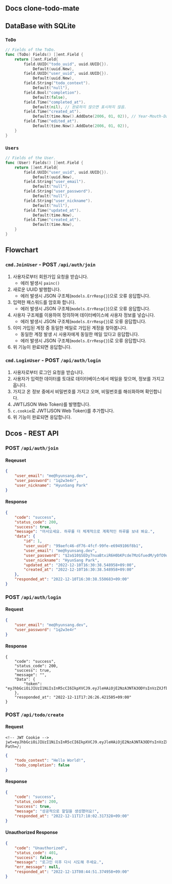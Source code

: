 ## Docs clone-todo-mate 

## DataBase with SQLite
### `ToDo`
```go
// Fields of the ToDo.
func (ToDo) Fields() []ent.Field {
	return []ent.Field{
		field.UUID("todo_uuid", uuid.UUID{}).
			Default(uuid.New),
		field.UUID("user_uuid", uuid.UUID{}).
			Default(uuid.New),
		field.String("todo_context").
			Default("null"),
		field.Bool("completion").
			Default(false),
		field.Time("completed_at").
			Default(nil), // 완료하지 않으면 표시하지 않음.
		field.Time("created_at").
			Default(time.Now().AddDate(2006, 01, 02)), // Year-Mouth-Day
		field.Time("edited_at").
			Default(time.Now().AddDate(2006, 01, 02)),
	}
}
```

### `Users`
```go
// Fields of the User.
func (User) Fields() []ent.Field {
	return []ent.Field{
		field.UUID("user_uuid", uuid.UUID{}).
			Default(uuid.New),
		field.String("user_email").
			Default("null"),
		field.String("user_password").
			Default("null"),
		field.String("user_nickname").
			Default("null"),
		field.Time("updated_at").
			Default(time.Now),
		field.Time("created_at").
			Default(time.Now),
	}
}
```

## Flowchart
### `cmd.JoinUser` - POST `/api/auth/join`
1. 사용자로부터 회원가입 요청을 받습니다.
   - 에러 발생시 `painc()`
2. 새로운 UUID 발행합니다.
   - 에러 발생시 JSON 구조체(`models.ErrResp{}`)으로 오류 응답합니다. 
3. 입력한 패스워드를 암호화 합니다.
   -  에러 발생시 JSON 구조체(`models.ErrResp{}`)으로 오류 응답합니다.
4. 사용자 구조체를 이용하여 정의하며 데이터베이스에 사용자 정보를 넣습니다.
   - 에러 발생시 JSON 구조체(`models.ErrResp{}`)로 오류 응답합니다.
5. 이미 가입된 계정 중 동일한 메일로 가입된 계정을 찾아봅니다.
   - 동일한 계정 발생 시 사용자에게 동일한 메일 있다고 응답합니다.
   - 에러 발생시  JSON 구조체(`models.ErrResp{}`)로 오류 응답합니다.
6. 위 기능이 완료되면 응답합니다.
   
### `cmd.LoginUser` - POST `/api/auth/login`
1. 사용자로부터 로그인 요청을 받습니다.
2. 사용자가 입력한 데이터를 토대로 데이터베이스에서 메일을 찾으며, 정보를 가지고 옵니다.
3. 가지고 온 정보 중에서 비밀번호를 가지고 오며, 비밀번호를 해쉬화하며 확인합니다.
4. JWT(JSON Web Token)를 발행합니다.
5. `c.cookie`로 JWT(JSON Web Token)를 추가합니다.
6. 위 기능이 완료되면 응답합니다.

## Dcos - REST API
### POST `/api/auth/join`
#### Reqeuset
```json
{
    "user_email": "me@hyunsang.dev",
    "user_password": "1q2w3e4r",
    "user_nickname": "HyunSang Park"
}
```
#### Response
```json
{
    "code": "success",
    "status_code": 200,
    "success": true,
    "message": "어서오세요. 하루를 더 체계적으로 계획적인 하루를 보내 봐요.",
    "data": {
        "id": 1,
        "user_uuid": "99aefc46-df76-4fcf-99fe-e6949106f8b1",
        "user_email": "me@hyunsang.dev",
        "user_password": "$2a$10$SEDy7nuaBtxiR6H0bKPcde7MzGfuedM/y0fO9u9G.aqFfPuUF3VEO",
        "user_nickname": "HyunSang Park",
        "updated_at": "2022-12-10T16:30:38.548958+09:00",
        "created_at": "2022-12-10T16:30:38.548958+09:00"
    },
    "responded_at": "2022-12-10T16:30:38.550683+09:00"
}
```

### POST `/api/auth/login`
#### Request
```json
{
    "user_email": "me@hyunsang.dev",
    "user_password": "1q2w3e4r"
}
```

#### Response
```
{
    "code": "success",
    "status_code": 200,
    "success": true,
    "message": "",
    "Data": {
        "token": "eyJhbGciOiJIUzI1NiIsInR5cCI6IkpXVCJ9.eyJleHAiOjE2NzA3NTA3ODYsInVzZXJfbmlja25hbWUiOiJIeXVuU2FuZyBQYXJrIiwidXNlcl91dWlkIjoiNTllYzk2NzUtYzE5Mi00ZDdjLWExYjUtNDk0Yjk5MWE2ZGRkIn0.WuxH1UGfRpEOirZ9FdmFsTqibx8UlhlnLDg_CXSBM_0"
    },
    "resoponded_at": "2022-12-11T17:26:26.421505+09:00"
}
```

### POST `/api/todo/create`
#### Request
```
<!-- JWT Cookie -->
jwt=eyJhbGciOiJIUzI1NiIsInR5cCI6IkpXVCJ9.eyJleHAiOjE2NzA3NTA3ODYsInVzZXJfbmlja25hbWUiOiJIeXVuU2FuZyBQYXJrIiwidXNlcl91dWlkIjoiNTllYzk2NzUtYzE5Mi00ZDdjLWExYjUtNDk0Yjk5MWE2ZGRkIn0.WuxH1UGfRpEOirZ9FdmFsTqibx8UlhlnLDg_CXSBM_0; Path=/;
```

```json
{
    "todo_context": "Hello World!",
    "todo_completion": false
}
```

#### Response
```json
{
    "code": "success",
    "status_code": 200,
    "success": true,
    "message": "성공적으로 할일을 생성했어요!",
    "responded_at": "2022-12-11T17:18:02.317328+09:00"
}
```

#### Unauthorized Response
<!-- JWT 토큰이 없는 경우. 로그인 관련 오류 -->
```json
{
    "code": "Unauthorized",
    "status_code": 401,
    "success": false,
    "message": "로그인 이후 다시 시도해 주세요.",
    "err_message": null,
    "responded_at": "2022-12-13T08:44:51.374958+09:00"
}
```